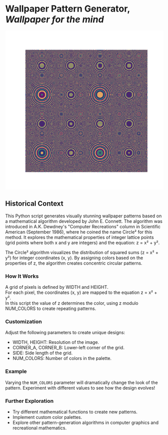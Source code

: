 # Wallpaper Pattern Generator, ***Wallpaper for the mind***

![Circle](circle_1.png)

## Historical Context

This Python script generates visually stunning wallpaper patterns based on a mathematical algorithm developed by John E. Connett. The algorithm was introduced in A.K. Dewdney's "Computer Recreations" column in Scientific American (September 1986), where he coined the name Circle² for this method. It explores the mathematical properties of integer lattice points (grid points where both x and y are integers) and the equation: z = x² + y².

The Circle² algorithm visualizes the distribution of squared sums (z = x² + y²) for integer coordinates (x, y). By assigning colors based on the properties of z, the algorithm creates concentric circular patterns.

### How It Works

A grid of pixels is defined by WIDTH and HEIGHT.  
For each pixel, the coordinates (x, y) are mapped to the equation z = x² + y².  
In this script the value of z determines the color, using z modulo NUM_COLORS to create repeating patterns.

### Customization

Adjust the following parameters to create unique designs:

- WIDTH, HEIGHT: Resolution of the image.
- CORNER_A, CORNER_B: Lower-left corner of the grid.
- SIDE: Side length of the grid.
- NUM_COLORS: Number of colors in the palette.

### Example

Varying the `NUM_COLORS` parameter will dramatically change the look of the pattern. Experiment with different values to see how the design evolves!

### Further Exploration

- Try different mathematical functions to create new patterns.
- Implement custom color palettes.
- Explore other pattern-generation algorithms in computer graphics and recreational mathematics.
